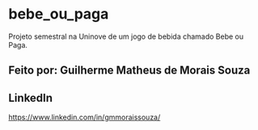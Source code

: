 # bebe_ou_paga

Projeto semestral na Uninove de um jogo de bebida chamado Bebe ou Paga.

## Feito por: Guilherme Matheus de Morais Souza

## LinkedIn

https://www.linkedin.com/in/gmmoraissouza/
